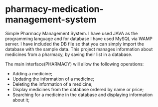 # pharmacy-medication-management-system
Simple Pharmacy Management System. I have used JAVA as the programming language and for database I have used MySQL via WAMP server. I have included the DB file so that you can simply import the database with the sample data. This project manages information about medicines from a pharmacy, by saving their list in a database.

The main interface(PHARMACY) will allow the following operations:
- Adding a medicine;
- Updating the information of a medicine;
- Deleting the information of a medicine;
- Display medicines from the database ordered by name or price;
- Searching for a medicine in the database and displaying information about it;
